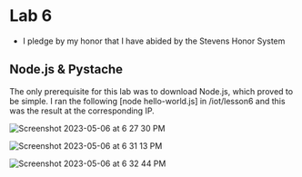 # Lab 6
  - I pledge by my honor that I have abided by the Stevens Honor System

## Node.js & Pystache

The only prerequisite for this lab was to download Node.js, which proved to be simple. I ran the following [node hello-world.js] in /iot/lesson6 and this was the result at the corresponding IP.

![Screenshot 2023-05-06 at 6 27 30 PM](https://user-images.githubusercontent.com/98351265/236648883-fe9ec416-0066-437a-b6c8-d4ea42546da3.png)

![Screenshot 2023-05-06 at 6 31 13 PM](https://user-images.githubusercontent.com/98351265/236648928-98d2ed40-b03c-40e6-b270-ad3eff727d7c.png)

![Screenshot 2023-05-06 at 6 32 44 PM](https://user-images.githubusercontent.com/98351265/236648974-2a056d2b-f578-4652-97f7-0dfe9da2e2e6.png)
